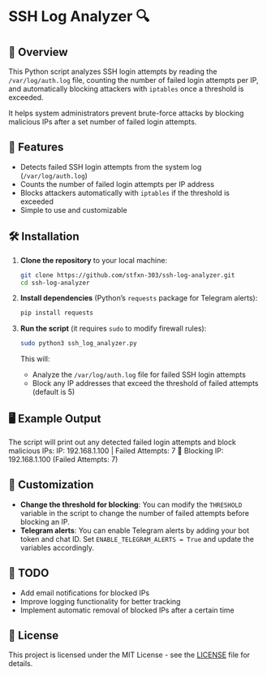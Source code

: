 # SSH Log Analyzer 🔍

## 📌 Overview  
This Python script analyzes SSH login attempts by reading the `/var/log/auth.log` file, counting the number of failed login attempts per IP, and automatically blocking attackers with `iptables` once a threshold is exceeded.  

It helps system administrators prevent brute-force attacks by blocking malicious IPs after a set number of failed login attempts.

## 🚀 Features  
- Detects failed SSH login attempts from the system log (`/var/log/auth.log`)
- Counts the number of failed login attempts per IP address
- Blocks attackers automatically with `iptables` if the threshold is exceeded
- Simple to use and customizable

## 🛠 Installation  
1. **Clone the repository** to your local machine:
    ```bash
    git clone https://github.com/stfxn-303/ssh-log-analyzer.git
    cd ssh-log-analyzer
    ```

2. **Install dependencies** (Python’s `requests` package for Telegram alerts):
    ```bash
    pip install requests
    ```

3. **Run the script** (it requires `sudo` to modify firewall rules):
    ```bash
    sudo python3 ssh_log_analyzer.py
    ```

    This will:
    - Analyze the `/var/log/auth.log` file for failed SSH login attempts
    - Block any IP addresses that exceed the threshold of failed attempts (default is 5)

## 🖥 Example Output  
The script will print out any detected failed login attempts and block malicious IPs:
IP: 192.168.1.100 | Failed Attempts: 7 🚨 Blocking IP: 192.168.1.100 (Failed Attempts: 7)

## 🔧 Customization  
- **Change the threshold for blocking**: You can modify the `THRESHOLD` variable in the script to change the number of failed attempts before blocking an IP.
- **Telegram alerts**: You can enable Telegram alerts by adding your bot token and chat ID. Set `ENABLE_TELEGRAM_ALERTS = True` and update the variables accordingly.

## 📌 TODO  
- Add email notifications for blocked IPs
- Improve logging functionality for better tracking
- Implement automatic removal of blocked IPs after a certain time

## 📝 License  
This project is licensed under the MIT License - see the [LICENSE](LICENSE) file for details.
